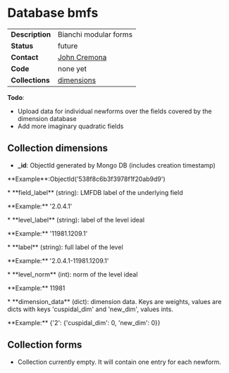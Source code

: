 # Database bmfs

|||
|---|---|
|**Description**|Bianchi modular forms|
|**Status**|future|
|**Contact**|[John Cremona](https://github.com/JohnCremona)|
|**Code**|none yet|
|**Collections**|[dimensions](http://beta.lmfdb.org/api/bmfs/dimensions)|

**Todo**:
* Upload data for individual newforms over the fields covered by the dimension database
* Add more imaginary quadratic fields

## Collection dimensions

 * **_id**: ObjectId generated by Mongo DB (includes creation timestamp)
 <p>**Example**:ObjectId('538f8c6b3f3978f1f20ab9d9')</p>
 * **field_label** (string): LMFDB label of the underlying field
 <p>**Example:** '2.0.4.1'</p>
 * **level_label** (string): label of the level ideal
 <p>**Example:** '11981.1209.1'</p>
 * **label** (string): full label of the level
 <p>**Example:** '2.0.4.1-11981.1209.1'</p>
 * **level_norm** (int): norm of the level ideal
 <p>**Example:** 11981</p>
 * **dimension_data** (dict): dimension data.  Keys are weights,
   values are dicts with keys 'cuspidal_dim' and 'new_dim', values ints.
 <p>**Example:** {'2': {'cuspidal_dim': 0, 'new_dim': 0}}</p>

## Collection forms

* Collection currently empty.  It will contain one entry for each
  newform.


